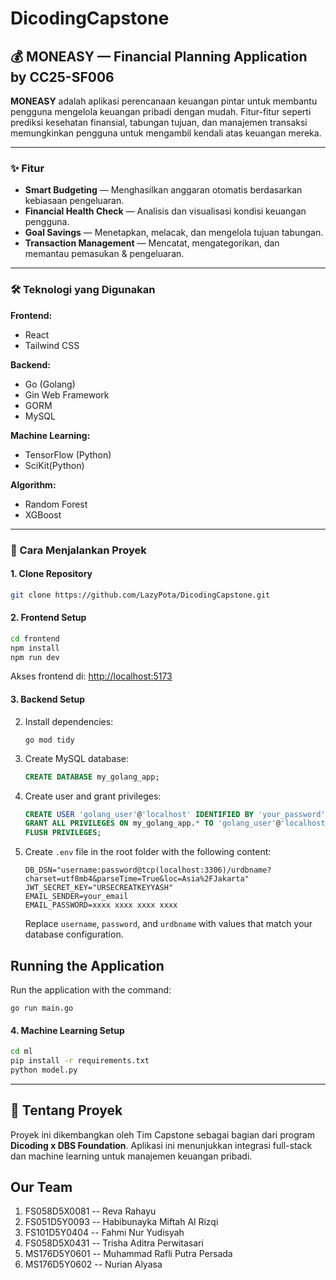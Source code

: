 # DicodingCapstone

## 💰 MONEASY — Financial Planning Application by CC25-SF006

**MONEASY** adalah aplikasi perencanaan keuangan pintar untuk membantu pengguna mengelola keuangan pribadi dengan mudah. Fitur-fitur seperti prediksi kesehatan finansial, tabungan tujuan, dan manajemen transaksi memungkinkan pengguna untuk mengambil kendali atas keuangan mereka.

---

### ✨ Fitur

- **Smart Budgeting** — Menghasilkan anggaran otomatis berdasarkan kebiasaan pengeluaran.
- **Financial Health Check** — Analisis dan visualisasi kondisi keuangan pengguna.
- **Goal Savings** — Menetapkan, melacak, dan mengelola tujuan tabungan.
- **Transaction Management** — Mencatat, mengategorikan, dan memantau pemasukan & pengeluaran.

---

### 🛠️ Teknologi yang Digunakan

**Frontend:**
- React
- Tailwind CSS

**Backend:**
- Go (Golang)
- Gin Web Framework
- GORM
- MySQL

**Machine Learning:**
- TensorFlow (Python)
- SciKit(Python)

**Algorithm:**
- Random Forest
- XGBoost

---

### 🚀 Cara Menjalankan Proyek

#### 1. Clone Repository

```bash
git clone https://github.com/LazyPota/DicodingCapstone.git
```

#### 2. Frontend Setup

```bash
cd frontend
npm install
npm run dev
```

Akses frontend di: [http://localhost:5173](http://localhost:5173)

#### 3. Backend Setup

2. Install dependencies:
   ```
   go mod tidy
   ```

3. Create MySQL database:
   ```sql
   CREATE DATABASE my_golang_app;
   ```

4. Create user and grant privileges:
   ```sql
   CREATE USER 'golang_user'@'localhost' IDENTIFIED BY 'your_password';
   GRANT ALL PRIVILEGES ON my_golang_app.* TO 'golang_user'@'localhost';
   FLUSH PRIVILEGES;
   ```

5. Create `.env` file in the root folder with the following content:
   ```
   DB_DSN="username:password@tcp(localhost:3306)/urdbname?charset=utf8mb4&parseTime=True&loc=Asia%2FJakarta"
   JWT_SECRET_KEY="URSECREATKEYYASH"
   EMAIL_SENDER=your_email
   EMAIL_PASSWORD=xxxx xxxx xxxx xxxx
   ```
   
   Replace `username`, `password`, and `urdbname` with values that match your database configuration.

## Running the Application

Run the application with the command:
```
go run main.go
```

#### 4. Machine Learning Setup

```bash
cd ml
pip install -r requirements.txt
python model.py
```

---

## 📘 Tentang Proyek

Proyek ini dikembangkan oleh Tim Capstone sebagai bagian dari program **Dicoding x DBS Foundation**. Aplikasi ini menunjukkan integrasi full-stack dan machine learning untuk manajemen keuangan pribadi.

## Our Team

1. FS058D5X0081 -- Reva Rahayu
2. FS051D5Y0093 -- Habibunayka Miftah Al Rizqi
3. FS101D5Y0404 -- Fahmi Nur Yudisyah
4. FS058D5X0431 -- Trisha Aditra Perwitasari
5. MS176D5Y0601 -- Muhammad Rafli Putra Persada
6. MS176D5Y0602 -- Nurian Alyasa
